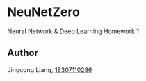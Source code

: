 # NeuNetZero

Neural Network & Deep Learning Homework 1

## Author

Jingcong Liang, [18307110286](mailto:18307110286@fudan.edu.cn)
